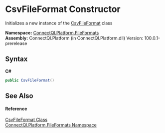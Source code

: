 # CsvFileFormat Constructor 
 

Initializes a new instance of the <a href="T_ConnectQl_Platform_FileFormats_CsvFileFormat">CsvFileFormat</a> class

**Namespace:**&nbsp;<a href="N_ConnectQl_Platform_FileFormats">ConnectQl.Platform.FileFormats</a><br />**Assembly:**&nbsp;ConnectQl.Platform (in ConnectQl.Platform.dll) Version: 100.0.1-prerelease

## Syntax

**C#**<br />
``` C#
public CsvFileFormat()
```


## See Also


#### Reference
<a href="T_ConnectQl_Platform_FileFormats_CsvFileFormat">CsvFileFormat Class</a><br /><a href="N_ConnectQl_Platform_FileFormats">ConnectQl.Platform.FileFormats Namespace</a><br />